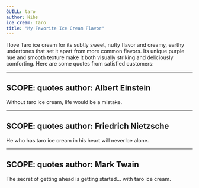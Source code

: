 ```yaml
---
QUILL: taro
author: Nibs
ice_cream: Taro
title: "My Favorite Ice Cream Flavor"
---
```


I love Taro ice cream for its subtly sweet, nutty flavor and creamy, earthy undertones that set it apart from more common flavors. Its unique purple hue and smooth texture make it both visually striking and deliciously comforting. Here are some quotes from satisfied customers:


---
SCOPE: quotes
author: Albert Einstein
---
Without taro ice cream, life would be a mistake.

---
SCOPE: quotes
author: Friedrich Nietzsche
---
He who has taro ice cream in his heart will never be alone.

---
SCOPE: quotes
author: Mark Twain
---
The secret of getting ahead is getting started... with taro ice cream.